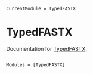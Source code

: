```@meta
CurrentModule = TypedFASTX
```

# TypedFASTX

Documentation for [TypedFASTX](https://github.com/anton083/TypedFASTX.jl).

```@index
```

```@autodocs
Modules = [TypedFASTX]
```
